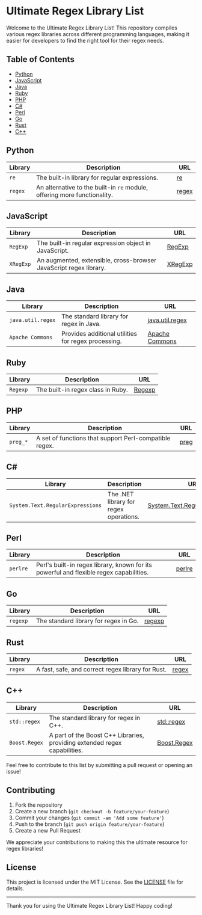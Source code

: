 
# Ultimate Regex Library List

Welcome to the Ultimate Regex Library List! This repository compiles various regex libraries across different programming languages, making it easier for developers to find the right tool for their regex needs.

## Table of Contents

- [Python](#python)
- [JavaScript](#javascript)
- [Java](#java)
- [Ruby](#ruby)
- [PHP](#php)
- [C#](#csharp)
- [Perl](#perl)
- [Go](#go)
- [Rust](#rust)
- [C++](#cpp)

## Python

| Library      | Description                                     | URL                                    |
|--------------|-------------------------------------------------|----------------------------------------|
| `re`         | The built-in library for regular expressions.   | [re](https://docs.python.org/3/library/re.html) |
| `regex`      | An alternative to the built-in `re` module, offering more functionality. | [regex](https://pypi.org/project/regex/) |

## JavaScript

| Library      | Description                                     | URL                                    |
|--------------|-------------------------------------------------|----------------------------------------|
| `RegExp`     | The built-in regular expression object in JavaScript. | [RegExp](https://developer.mozilla.org/en-US/docs/Web/JavaScript/Guide/Regular_Expressions) |
| `XRegExp`    | An augmented, extensible, cross-browser JavaScript regex library. | [XRegExp](https://xregexp.com/) |

## Java

| Library      | Description                                     | URL                                    |
|--------------|-------------------------------------------------|----------------------------------------|
| `java.util.regex` | The standard library for regex in Java.         | [java.util.regex](https://docs.oracle.com/javase/7/docs/api/java/util/regex/package-summary.html) |
| `Apache Commons` | Provides additional utilities for regex processing. | [Apache Commons](https://commons.apache.org/proper/commons-lang/apidocs/org/apache/commons/lang3/RegExUtils.html) |

## Ruby

| Library      | Description                                     | URL                                    |
|--------------|-------------------------------------------------|----------------------------------------|
| `Regexp`     | The built-in regex class in Ruby.               | [Regexp](https://ruby-doc.org/core-2.7.0/Regexp.html) |

## PHP

| Library      | Description                                     | URL                                    |
|--------------|-------------------------------------------------|----------------------------------------|
| `preg_*`     | A set of functions that support Perl-compatible regex. | [preg](https://www.php.net/manual/en/ref.pcre.php) |

## C#

| Library      | Description                                     | URL                                    |
|--------------|-------------------------------------------------|----------------------------------------|
| `System.Text.RegularExpressions` | The .NET library for regex operations. | [System.Text.RegularExpressions](https://docs.microsoft.com/en-us/dotnet/standard/base-types/regular-expression-language-quick-reference) |

## Perl

| Library      | Description                                     | URL                                    |
|--------------|-------------------------------------------------|----------------------------------------|
| `perlre`     | Perl's built-in regex library, known for its powerful and flexible regex capabilities. | [perlre](https://perldoc.perl.org/perlre) |

## Go

| Library      | Description                                     | URL                                    |
|--------------|-------------------------------------------------|----------------------------------------|
| `regexp`     | The standard library for regex in Go.           | [regexp](https://pkg.go.dev/regexp) |

## Rust

| Library      | Description                                     | URL                                    |
|--------------|-------------------------------------------------|----------------------------------------|
| `regex`      | A fast, safe, and correct regex library for Rust. | [regex](https://docs.rs/regex/latest/regex/) |

## C++

| Library      | Description                                     | URL                                    |
|--------------|-------------------------------------------------|----------------------------------------|
| `std::regex` | The standard library for regex in C++.          | [std::regex](https://en.cppreference.com/w/cpp/regex) |
| `Boost.Regex`| A part of the Boost C++ Libraries, providing extended regex capabilities. | [Boost.Regex](https://www.boost.org/doc/libs/1_76_0/libs/regex/doc/html/index.html) |

Feel free to contribute to this list by submitting a pull request or opening an issue!

## Contributing

1. Fork the repository
2. Create a new branch (`git checkout -b feature/your-feature`)
3. Commit your changes (`git commit -am 'Add some feature'`)
4. Push to the branch (`git push origin feature/your-feature`)
5. Create a new Pull Request

We appreciate your contributions to making this the ultimate resource for regex libraries!

## License

This project is licensed under the MIT License. See the [LICENSE](LICENSE) file for details.

---

Thank you for using the Ultimate Regex Library List! Happy coding!

